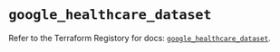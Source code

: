 # `google_healthcare_dataset`

Refer to the Terraform Registory for docs: [`google_healthcare_dataset`](https://registry.terraform.io/providers/hashicorp/google-beta/4.70.0/docs/resources/google_healthcare_dataset).
